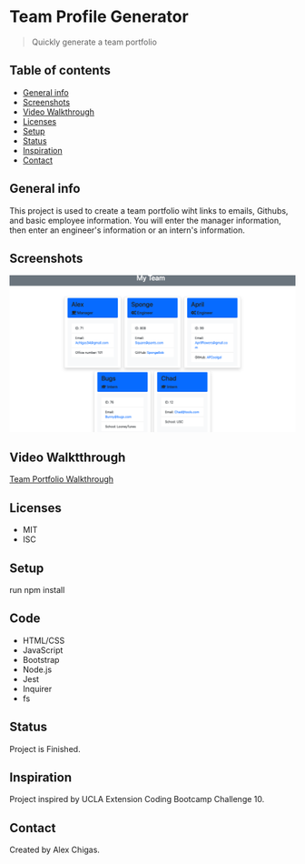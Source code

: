 # Team Profile Generator 
> Quickly generate a team portfolio

## Table of contents
* [General info](#general-info)
* [Screenshots](#screenshots)
* [Video Walkthrough](#video_walkthrough)
* [Licenses](#technologies)
* [Setup](#setup)
* [Status](#status)
* [Inspiration](#inspiration)
* [Contact](#contact)

## General info
This project is used to create a team portfolio wiht links to emails, Githubs, and basic employee information. You will enter the manager information, then enter an engineer's information or an intern's information. 

## Screenshots
![Example Portfolio](./images/team-portfolio.png)

## Video Walktthrough
[Team Portfolio Walkthrough](https://drive.google.com/file/d/1juJXDUmJrQ1TfC95CIzFPbOTUZKMFa24/view)

## Licenses
* MIT
* ISC

## Setup
run  npm install

## Code
* HTML/CSS
* JavaScript
* Bootstrap
* Node.js
* Jest
* Inquirer
* fs

## Status
Project is Finished.

## Inspiration
Project inspired by UCLA Extension Coding Bootcamp Challenge 10. 

## Contact
Created by Alex Chigas.

